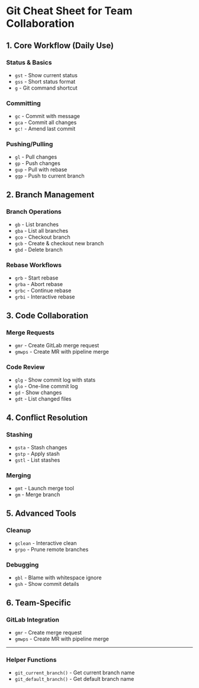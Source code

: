 # Git Cheat Sheet for Team Collaboration

## 1. Core Workflow (Daily Use)

### Status & Basics

- `gst` - Show current status
- `gss` - Short status format
- `g` - Git command shortcut

### Committing

- `gc` - Commit with message
- `gca` - Commit all changes
- `gc!` - Amend last commit

### Pushing/Pulling

- `gl` - Pull changes
- `gp` - Push changes
- `gup` - Pull with rebase
- `ggp` - Push to current branch

## 2. Branch Management

### Branch Operations

- `gb` - List branches
- `gba` - List all branches
- `gco` - Checkout branch
- `gcb` - Create & checkout new branch
- `gbd` - Delete branch

### Rebase Workflows

- `grb` - Start rebase
- `grba` - Abort rebase
- `grbc` - Continue rebase
- `grbi` - Interactive rebase

## 3. Code Collaboration

### Merge Requests

- `gmr` - Create GitLab merge request
- `gmwps` - Create MR with pipeline merge

### Code Review

- `glg` - Show commit log with stats
- `glo` - One-line commit log
- `gd` - Show changes
- `gdt` - List changed files

## 4. Conflict Resolution

### Stashing

- `gsta` - Stash changes
- `gstp` - Apply stash
- `gstl` - List stashes

### Merging

- `gmt` - Launch merge tool
- `gm` - Merge branch

## 5. Advanced Tools

### Cleanup

- `gclean` - Interactive clean
- `grpo` - Prune remote branches

### Debugging

- `gbl` - Blame with whitespace ignore
- `gsh` - Show commit details

## 6. Team-Specific

### GitLab Integration

- `gmr` - Create merge request
- `gmwps` - Create MR with pipeline merge

---

### Helper Functions

- `git_current_branch()` - Get current branch name
- `git_default_branch()` - Get default branch name
